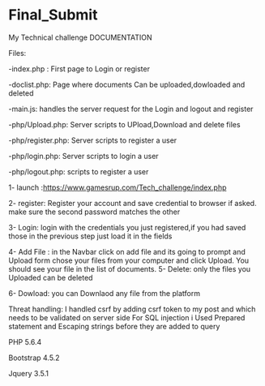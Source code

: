 # Final_Submit
My Technical challenge DOCUMENTATION

Files:

-index.php : First page to Login or register

-doclist.php: Page where documents Can be uploaded,dowloaded and deleted

-main.js: handles the server request for the Login and logout and register

-php/Upload.php: Server scripts to UPload,Download and delete files

-php/register.php: Server scripts to register a user

-php/login.php: Server scripts to login a user

-php/logout.php:  scripts to register a user

1- launch :https://www.gamesrup.com/Tech_challenge/index.php

2- register: Register your account and save credential to browser if asked. make sure the second password matches the other

3- Login: login with the credentials you just registered,if you had saved those in the previous step just load it in the fields

4- Add File : in the Navbar click on add file and its going to prompt and Upload form chose your files from your computer and click Upload.
   You should see your file in the list of documents.
5- Delete: only the files you Uploaded can be deleted

6- Dowload: you can Downlaod any file from the platform

Threat handling: I handled csrf by adding csrf token to my post and which needs to be validated on server side
                 For SQL injection i Used Prepared statement and Escaping strings before they are added to query
                               
PHP 5.6.4

Bootstrap 4.5.2

Jquery 3.5.1
